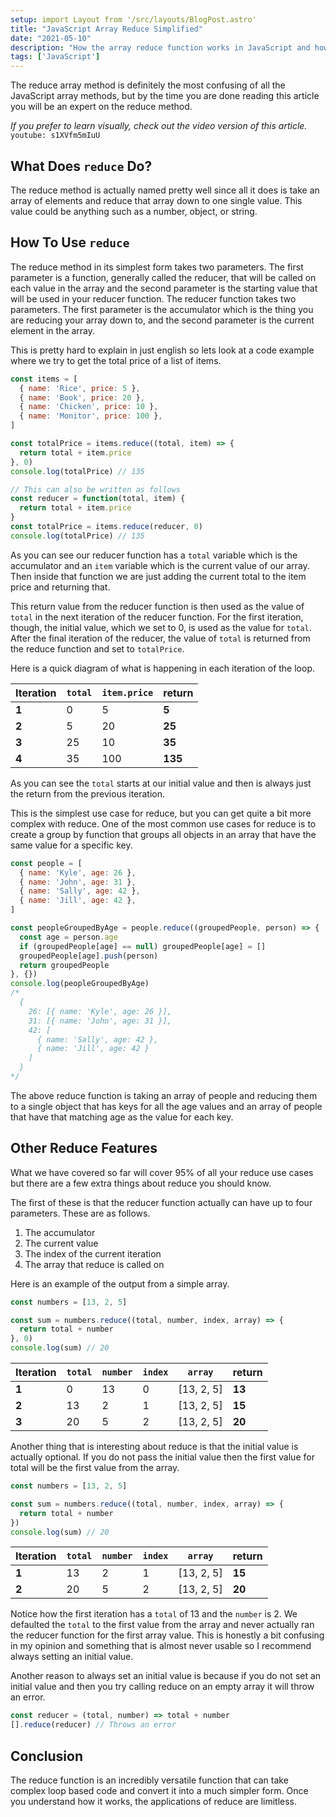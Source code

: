 ```yaml
---
setup: import Layout from '/src/layouts/BlogPost.astro'
title: "JavaScript Array Reduce Simplified"
date: "2021-05-10"
description: "How the array reduce function works in JavaScript and how you can use it in your projects."
tags: ['JavaScript']
---
```


The reduce array method is definitely the most confusing of all the JavaScript array methods, but by the time you are done reading this article you will be an expert on the reduce method.

*If you prefer to learn visually, check out the video version of this article.*
`youtube: s1XVfm5mIuU`

## What Does `reduce` Do?

The reduce method is actually named pretty well since all it does is take an array of elements and reduce that array down to one single value. This value could be anything such as a number, object, or string.

## How To Use `reduce`

The reduce method in its simplest form takes two parameters. The first parameter is a function, generally called the reducer, that will be called on each value in the array and the second parameter is the starting value that will be used in your reducer function. The reducer function takes two parameters. The first parameter is the accumulator which is the thing you are reducing your array down to, and the second parameter is the current element in the array.

This is pretty hard to explain in just english so lets look at a code example where we try to get the total price of a list of items.
```js
const items = [
  { name: 'Rice', price: 5 },
  { name: 'Book', price: 20 },
  { name: 'Chicken', price: 10 },
  { name: 'Monitor', price: 100 },
]

const totalPrice = items.reduce((total, item) => {
  return total + item.price
}, 0)
console.log(totalPrice) // 135

// This can also be written as follows
const reducer = function(total, item) {
  return total + item.price
}
const totalPrice = items.reduce(reducer, 0)
console.log(totalPrice) // 135
```
As you can see our reducer function has a `total` variable which is the accumulator and an `item` variable which is the current value of our array. Then inside that function we are just adding the current total to the item price and returning that.

This return value from the reducer function is then used as the value of `total` in the next iteration of the reducer function. For the first iteration, though, the initial value, which we set to 0, is used as the value for `total`. After the final iteration of the reducer, the value of `total` is returned from the reduce function and set to `totalPrice`.

Here is a quick diagram of what is happening in each iteration of the loop.

| Iteration | `total` | `item.price` |  return  |
|-----------|---------|--------------|----------|
| **1**     | 0       | 5            | **5**    |
| **2**     | 5       | 20           | **25**   |
| **3**     | 25      | 10           | **35**   |
| **4**     | 35      | 100          | **135**  |

As you can see the `total` starts at our initial value and then is always just the return from the previous iteration.

This is the simplest use case for reduce, but you can get quite a bit more complex with reduce. One of the most common use cases for reduce is to create a group by function that groups all objects in an array that have the same value for a specific key.
```js
const people = [
  { name: 'Kyle', age: 26 },
  { name: 'John', age: 31 },
  { name: 'Sally', age: 42 },
  { name: 'Jill', age: 42 },
]

const peopleGroupedByAge = people.reduce((groupedPeople, person) => {
  const age = person.age
  if (groupedPeople[age] == null) groupedPeople[age] = []
  groupedPeople[age].push(person)
  return groupedPeople
}, {})
console.log(peopleGroupedByAge)
/*
  {
    26: [{ name: 'Kyle', age: 26 }],
    31: [{ name: 'John', age: 31 }],
    42: [
      { name: 'Sally', age: 42 },
      { name: 'Jill', age: 42 }
    ]
  }
*/
```
The above reduce function is taking an array of people and reducing them to a single object that has keys for all the age values and an array of people that have that matching age as the value for each key.

## Other Reduce Features

What we have covered so far will cover 95% of all your reduce use cases but there are a few extra things about reduce you should know.

The first of these is that the reducer function actually can have up to four parameters. These are as follows.

1. The accumulator
2. The current value
3. The index of the current iteration
4. The array that reduce is called on

Here is an example of the output from a simple array.
```js
const numbers = [13, 2, 5]

const sum = numbers.reduce((total, number, index, array) => {
  return total + number
}, 0)
console.log(sum) // 20
```

| Iteration | `total` | `number` | `index` | `array`    | return |
|-----------|---------|----------|---------|------------|--------|
| **1**     | 0       | 13       | 0       | [13, 2, 5] | **13** |
| **2**     | 13      | 2        | 1       | [13, 2, 5] | **15** |
| **3**     | 20      | 5        | 2       | [13, 2, 5] | **20** |

Another thing that is interesting about reduce is that the initial value is actually optional. If you do not pass the initial value then the first value for total will be the first value from the array.
```js
const numbers = [13, 2, 5]

const sum = numbers.reduce((total, number, index, array) => {
  return total + number
})
console.log(sum) // 20
```

| Iteration | `total` | `number` | `index` | `array`    | return |
|-----------|---------|----------|---------|------------|--------|
| **1**     | 13      | 2        | 1       | [13, 2, 5] | **15** |
| **2**     | 20      | 5        | 2       | [13, 2, 5] | **20** |

Notice how the first iteration has a `total` of 13 and the `number` is 2. We defaulted the `total` to the first value from the array and never actually ran the reducer function for the first array value. This is honestly a bit confusing in my opinion and something that is almost never usable so I recommend always setting an initial value.

Another reason to always set an initial value is because if you do not set an initial value and then you try calling reduce on an empty array it will throw an error.
```js
const reducer = (total, number) => total + number
[].reduce(reducer) // Throws an error
```

## Conclusion

The reduce function is an incredibly versatile function that can take complex loop based code and convert it into a much simpler form. Once you understand how it works, the applications of reduce are limitless.